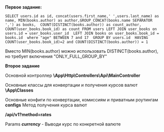 **Первое задание:**

`SELECT users.id as id, concat(users.first_name,' ',users.last_name) as name, MIN(books.author) as author,GROUP_CONCAT(books.name SEPARATOR ',') as books, 
COUNT(DISTINCT(books.author)) as count_author, COUNT(user_books.book_id) as count FROM users
	LEFT JOIN user_books on users.id = user_books.user_id 
	LEFT JOIN books on user_books.book_id = books.id 
	where "age" BETWEEN 7 and 17 
	GROUP BY users.id 
	HAVING COUNT(user_books.book_id)=2 and COUNT(DISTINCT(books.author)) = 1`

Вместо MIN(books.author) можно использовать DISTINCT(books.author), но требует включения "ONLY_FULL_GROUP_BY"

**Второе задание**

Основной контроллер **\App\Http\Controllers\Api\MainController**

Основные классы для конвертации и получения курсов валют **\App\Classes**

Основные конфиги по конвертации, комиссиям и приватным роутингам **configs**
Метод получения курса валют

**/api/v1?method=rates**

Params
**_currency_** - Выводи курс по конкретной валюте
